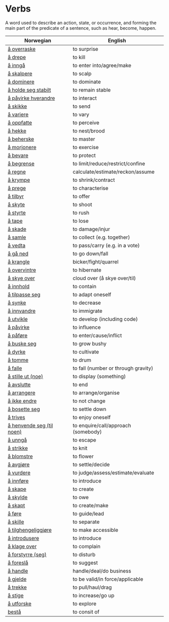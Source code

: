 # Verbs

A word used to describe an action, state, or occurrence, and forming the main part of the predicate of a sentence, such as hear, become, happen.

| Norwegian | English |
| --- | --- |
| [å overraske](https://www.ordnett.no/search?language=no&phrase=å%20overraske) | to surprise |
| [å drepe](https://www.ordnett.no/search?language=no&phrase=å%20drepe) | to kill |
| [å inngå](https://www.ordnett.no/search?language=no&phrase=å%20inngå) | to enter into/agree/make |
| [å skalpere](https://www.ordnett.no/search?language=no&phrase=å%20skalpere) | to scalp |
| [å dominere](https://www.ordnett.no/search?language=no&phrase=å%20dominere) | to dominate |
| [å holde seg stabilt](https://www.ordnett.no/search?language=no&phrase=å%20holde%20seg%20stabilt) | to remain stable |
| [å påvirke hverandre](https://www.ordnett.no/search?language=no&phrase=å%20påvirke%20hverandre) | to interact |
| [å skikke](https://www.ordnett.no/search?language=no&phrase=å%20skikke) | to send |
| [å variere](https://www.ordnett.no/search?language=no&phrase=å%20variere) | to vary |
| [å oppfatte](https://www.ordnett.no/search?language=no&phrase=å%20oppfatte) | to perceive |
| [å hekke](https://www.ordnett.no/search?language=no&phrase=å%20hekke) | to nest/brood |
| [å beherske](https://www.ordnett.no/search?language=no&phrase=å%20beherske) | to master |
| [å morjonere](https://www.ordnett.no/search?language=no&phrase=å%20morjonere) | to exercise |
| [å bevare](https://www.ordnett.no/search?language=no&phrase=å%20bevare) | to protect |
| [å begrense](https://www.ordnett.no/search?language=no&phrase=å%20begrense) | to limit/reduce/restrict/confine |
| [å regne](https://www.ordnett.no/search?language=no&phrase=å%20regne) | calculate/estimate/reckon/assume |
| [å krympe](https://www.ordnett.no/search?language=no&phrase=å%20krympe) | to shrink/contract |
| [å prege](https://www.ordnett.no/search?language=no&phrase=å%20prege) | to characterise |
| [å tilbyr](https://www.ordnett.no/search?language=no&phrase=å%20tilbyr) | to offer |
| [å skyte](https://www.ordnett.no/search?language=no&phrase=å%20skyte) | to shoot |
| [å styrte](https://www.ordnett.no/search?language=no&phrase=å%20styrte) | to rush |
| [å tape](https://www.ordnett.no/search?language=no&phrase=å%20tape) | to lose |
| [å skade](https://www.ordnett.no/search?language=no&phrase=å%20skade) | to damage/injur |
| [å samle](https://www.ordnett.no/search?language=no&phrase=å%20samle) | to collect (e.g. together) |
| [å vedta](https://www.ordnett.no/search?language=no&phrase=å%20vedta) | to pass/carry (e.g. in a vote) |
| [å gå ned](https://www.ordnett.no/search?language=no&phrase=å%20gå%20ned) | to go down/fall |
| [å krangle](https://www.ordnett.no/search?language=no&phrase=å%20krangle) | bicker/fight/quarrel |
| [å overvintre](https://www.ordnett.no/search?language=no&phrase=å%20overvintre) | to hibernate |
| [å skye over](https://www.ordnett.no/search?language=no&phrase=å%20skye%20over) | cloud over (å skye over/til) |
| [å innhold](https://www.ordnett.no/search?language=no&phrase=å%20innhold) | to contain |
| [å tilpasse seg](https://www.ordnett.no/search?language=no&phrase=å%20tilpasse%20seg) | to adapt oneself |
| [å synke](https://www.ordnett.no/search?language=no&phrase=å%20synke) | to decrease |
| [å innvandre](https://www.ordnett.no/search?language=no&phrase=å%20innvandre) | to immigrate |
| [å utvikle](https://www.ordnett.no/search?language=no&phrase=å%20utvikle) | to develop (including code) |
| [å påvirke](https://www.ordnett.no/search?language=no&phrase=å%20påvirke) | to influence |
| [å påføre](https://www.ordnett.no/search?language=no&phrase=å%20påføre) | to enter/cause/inflict |
| [å buske seg](https://www.ordnett.no/search?language=no&phrase=å%20buske%20seg) | to grow bushy |
| [å dyrke](https://www.ordnett.no/search?language=no&phrase=å%20dyrke) | to cultivate |
| [å tomme](https://www.ordnett.no/search?language=no&phrase=å%20tomme) | to drum |
| [å falle](https://www.ordnett.no/search?language=no&phrase=å%20falle) | to fall (number or through gravity) |
| [å stille ut (noe)](https://www.ordnett.no/search?language=no&phrase=å%20stille%20ut%20(noe)) | to display (something) |
| [å avslutte](https://www.ordnett.no/search?language=no&phrase=å%20avslutte) | to end |
| [å arrangere](https://www.ordnett.no/search?language=no&phrase=å%20arrangere) | to arrange/organise |
| [å ikke endre](https://www.ordnett.no/search?language=no&phrase=å%20ikke%20endre) | to not change |
| [å bosette seg](https://www.ordnett.no/search?language=no&phrase=å%20bosette%20seg) | to settle down |
| [å trives](https://www.ordnett.no/search?language=no&phrase=å%20trives) | to enjoy oneself |
| [å henvende seg (til noen)](https://www.ordnett.no/search?language=no&phrase=å%20henvende%20seg%20(til%20noen)) | to enquire/call/approach (somebody) |
| [å unngå](https://www.ordnett.no/search?language=no&phrase=å%20unngå) | to escape |
| [å strikke](https://www.ordnett.no/search?language=no&phrase=å%20strikke) | to knit |
| [å blomstre](https://www.ordnett.no/search?language=no&phrase=å%20blomstre) | to flower |
| [å avgjøre](https://www.ordnett.no/search?language=no&phrase=å%20avgjøre) | to settle/decide |
| [å vurdere](https://www.ordnett.no/search?language=no&phrase=å%20vurdere) | to judge/assess/estimate/evaluate |
| [å innføre](https://www.ordnett.no/search?language=no&phrase=å%20innføre) | to introduce |
| [å skape](https://www.ordnett.no/search?language=no&phrase=å%20skape) | to create |
| [å skylde](https://www.ordnett.no/search?language=no&phrase=å%20skylde) | to owe |
| [å skapt](https://www.ordnett.no/search?language=no&phrase=å%20skapt) | to create/make |
| [å føre](https://www.ordnett.no/search?language=no&phrase=å%20føre) | to guide/lead |
| [å skille](https://www.ordnett.no/search?language=no&phrase=å%20skille) | to separate |
| [å tilghengeliggjøre](https://www.ordnett.no/search?language=no&phrase=å%20tilghengeliggjøre) | to make accessible |
| [å introdusere](https://www.ordnett.no/search?language=no&phrase=å%20introdusere) | to introduce |
| [å klage over](https://www.ordnett.no/search?language=no&phrase=å%20klage%20over) | to complain |
| [å forstyrre (seg)](https://www.ordnett.no/search?language=no&phrase=å%20forstyrre%20(seg)) | to disturb |
| [å foreslå](https://www.ordnett.no/search?language=no&phrase=å%20foreslå) | to suggest |
| [å handle](https://www.ordnett.no/search?language=no&phrase=å%20handle) | handle/deal/do business |
| [å gjelde](https://www.ordnett.no/search?language=no&phrase=å%20gjelde) | to be valid/in force/applicable |
| [å trekke](https://www.ordnett.no/search?language=no&phrase=å%20trekke) | to pull/haul/drag |
| [å stige](https://www.ordnett.no/search?language=no&phrase=å%20stige) | to increase/go up |
| [å utforske](https://www.ordnett.no/search?language=no&phrase=å%20utforske) | to explore |
| [bestå](https://www.ordnett.no/search?language=no&phrase=bestå) | to consit of |

